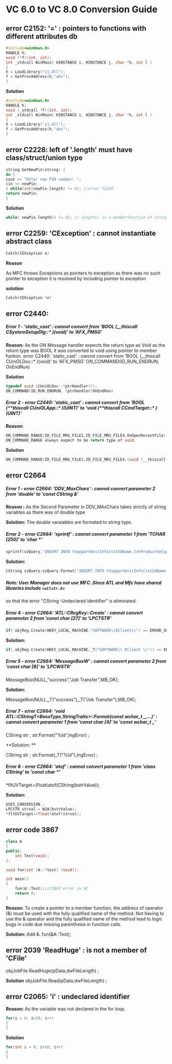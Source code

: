 # VC 6.0 to VC 8.0 Conversion Guide

## error C2152: '=' : pointers to functions with different attributes db

```cpp
#include<windows.h>
HANDLE h;
void (*f)(int, int);
int _stdcall WinMain( HINSTANCE i, HINSTANCE j, char *k, int l )
{
h = LoadLibrary("z1.dll");
f = GetProcAddress(h,"abc");
}
```

**Solution**

```cpp
#include<windows.h>
HANDLE h;
void (_stdcall *f)(int, int);
int _stdcall WinMain( HINSTANCE i, HINSTANCE j, char *k, int l )
{
h = LoadLibrary("z1.dll");
f = GetProcAddress(h,"abc");
}
```

## error C2228: left of '.length' must have class/struct/union type

```cpp
string GetNewPin(string) {
do {
cout << "Enter new PIN number: ";
cin >> newPin;
} while(int(newPin.length) != 4); //error C2228
return newPin;
}
```

**Solution**

```cpp
while( newPin.length() != 4); // length() is a memberfunction of string
```

## error C2259: 'CException' : cannot instantiate abstract class

```cpp
Catch(CEXception e)
```

**Reason**

As MFC throws Exceptions as pointers to exception as there was no such pointer to exception it is resolved by including pointer to exception

**solution**

```cpp
Catch(CEXception *e)
```

## error C2440:

##### Error 1 - 'static_cast' : cannot convert from 'BOOL (\_\_thiscall CSystemSetupDlg::\* )(void)' to 'AFX_PMSG'

**Reason:**
As the ON Message handler expects the return type as Void as the return type was BOOL it was converted to void using pointer to member funtion.
error C2440: 'static_cast' : cannot convert from 'BOOL (\_\_thiscall CUniOLDoc::\* )(void)' to 'AFX_PMSG' ON_COMMAND(ID_RUN_ENDRUN, OnEndRun)

**Solution**

```cpp
typedef void (CUniOLDoc::*ptrHandler)();
ON_COMMAND(ID_RUN_ENDRUN, (ptrHandler)OnEndRun)
```

##### Error 2 - error C2440: 'static_cast' : cannot convert from 'BOOL (**thiscall CUniOLApp::\* )(UINT)' to 'void (**thiscall CCmdTarget::\* )(UINT)'

**Reason:**

```cpp
ON_COMMAND_RANGE(ID_FILE_MRU_FILE1,ID_FILE_MRU_FILE4,OnOpenRecentFile)
ON_COMMAND_RANGE always expect to be return type of void.
```

**Solution**

```cpp
ON_COMMAND_RANGE(ID_FILE_MRU_FILE1,ID_FILE_MRU_FILE4,(void (__thiscall CCmdTarget::* )(UINT))OnOpenRecentFile)
```

## error C2664

##### Error 1 - error C2664: 'DDV_MaxChars' : cannot convert parameter 2 from 'double' to 'const CString &'

**Reason :**
As the Second Parameter in DDV_MAxChars takes strictly of string variables as there was of double type

**Solution:**
The double varaiables are formated to string type.

##### Error 2 - error C2664: 'sprintf' : cannot convert parameter 1 from 'TCHAR [250]' to 'char \*'

```cpp
sprintf(szQuery,"INSERT INTO tSupportUnitInfo(txtSUName,txtProductSetup,txtSystemSetup,txtCOMPort) VALUES('%s','%s','%s','%s')",CString(bstrSU),CString(bstrPS),CString(bstrSS),CString(bstrPort));
```

**Solution:**

```cpp
CString szQuery;szQuery.Format("INSERT INTO tSupportUnitInfo(txtSUName,txtProductSetup,txtSystemSetup,txtCOMPort) VALUES('%s','%s','%s','%s')",CString(bstrSU),CString(bstrPS),CString(bstrSS),CString(bstrPort));

```

##### Note: User Manager does not use MFC .Since ATL and Mfc have shared libraries include `<atlstr.h>`

so that the error "CString :Undeclared identifier" is eliminated.

##### Error 4 - error C2664: 'ATL::CRegKey::Create' : cannot convert parameter 2 from 'const char [27]' to 'LPCTSTR'

```cpp
if( objReg.Create(HKEY_LOCAL_MACHINE,"SOFTWARE\\EClient\\") == ERROR_SUCCESS )
```

**Solution:**

```cpp
if( objReg.Create(HKEY_LOCAL_MACHINE,_T("SOFTWARE\\ EClient \\")) == ERROR_SUCCESS )
```

##### Error 5 - error C2664: 'MessageBoxW' : cannot convert parameter 2 from 'const char [8]' to 'LPCWSTR'

MessageBox(NULL,"success","Job Transfer",MB_OK);

**Solution:**

MessageBox(NULL,\_T("success"),\_T("Job Transfer"),MB_OK);

##### Error 7 - error C2664: 'void ATL::CStringT<BaseType,StringTraits>::Format(const wchar_t _,...)' : cannot convert parameter 1 from 'const char [4]' to 'const wchar_t _'

CString str ; str.Format("%ld",lngError) ;

**Solution: **

CString str ; str.Format(\_T("%ld"),lngError) ;

##### Error 8 - error C2664: 'atof' : cannot convert parameter 1 from 'class CString' to 'const char \*'

\*fltUVTarget=(float)atof(CString(bstrValue));

**Solution:**

```cpp
USES_CONVERSION ;
LPCSTR strval = W2A(bstrValue);
*fltUVTarget=(float)atof(strval);
```

## error code 3867

```cpp
class A
{
public:
	int Test(void);
};

void fun(int (A::*test) (void));

int main()
{
	fun(A::Test);//C3867 error in VC
	return 0;
}
```

**Reason:**
To create a pointer to a member function, the address of operator (&) must be used with the fully qualified name of the method. Not having to use the & operator and the fully qualified name of the method lead to logic bugs in code due missing parenthesis in function calls.

**Solution:**
Add &.
fun(&A::Test);

## error 2039 'ReadHuge' : is not a member of 'CFile'

objJobFile.ReadHuge(pData,dwFileLength) ;

**Solution**
objJobFile.Read(pData,dwFileLength) ;

## error C2065: 'i' : undeclared identifier

**Reason:**
As the variable was not declared in the for loop.

```cpp
for(i = 0; i<10; i++)
{
}
```

**Solution**

```cpp
for(int i = 0; i<10; i++)
{
}
```
